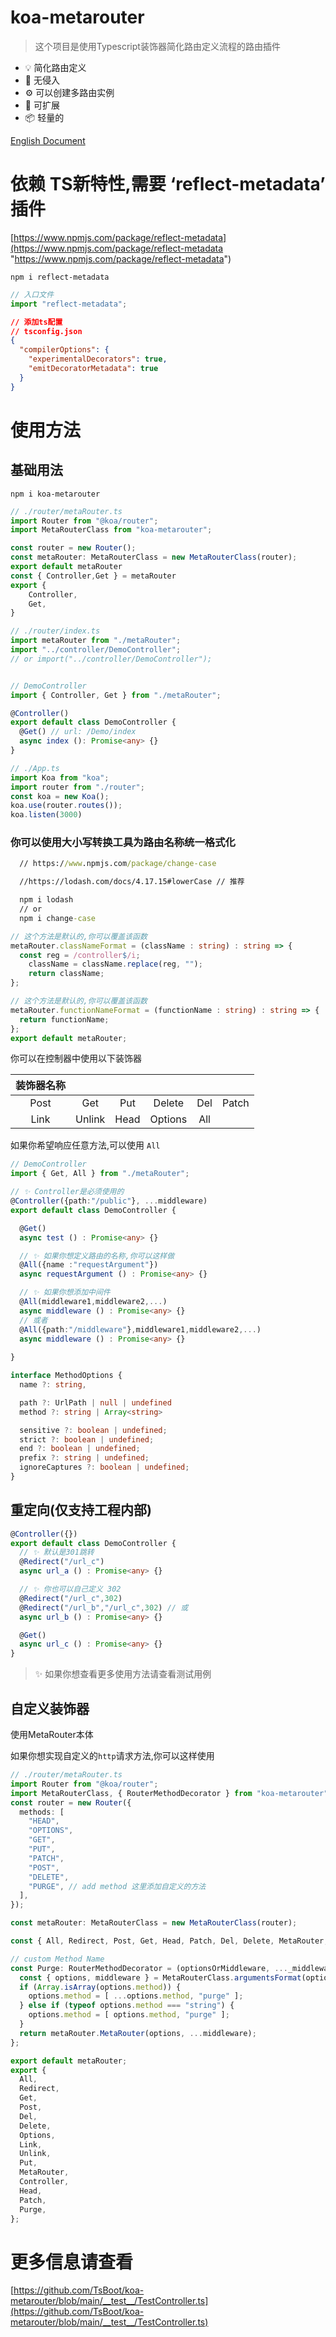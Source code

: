 # koa-metarouter

> 这个项目是使用Typescript装饰器简化路由定义流程的路由插件

- 💡 简化路由定义
- 🔑 无侵入
- ⚙️ 可以创建多路由实例
- 🔌 可扩展
- 📦 轻量的

[English Document](https://github.com/TsBoot/koa-metarouter/blob/main/README.md)

# 依赖 TS新特性,需要 ‘reflect-metadata’ 插件

[https://www.npmjs.com/package/reflect-metadata](https://www.npmjs.com/package/reflect-metadata "https://www.npmjs.com/package/reflect-metadata")

`npm i reflect-metadata`

```typescript
// 入口文件
import "reflect-metadata";
```

```json
// 添加ts配置
// tsconfig.json
{
  "compilerOptions": {
    "experimentalDecorators": true,
    "emitDecoratorMetadata": true
  }
}
```

# 使用方法
## 基础用法

`npm i koa-metarouter`

```typescript
// ./router/metaRouter.ts
import Router from "@koa/router";
import MetaRouterClass from "koa-metarouter";

const router = new Router();
const metaRouter: MetaRouterClass = new MetaRouterClass(router);
export default metaRouter
const { Controller,Get } = metaRouter
export {
    Controller,
    Get,
}

// ./router/index.ts
import metaRouter from "./metaRouter";
import "../controller/DemoController";
// or import("../controller/DemoController");


// DemoController
import { Controller, Get } from "./metaRouter";

@Controller()
export default class DemoController {
  @Get() // url: /Demo/index
  async index (): Promise<any> {}
}

// ./App.ts
import Koa from "koa";
import router from "./router";
const koa = new Koa();
koa.use(router.routes());
koa.listen(3000)
```




### 你可以使用大小写转换工具为路由名称统一格式化

```cmd
  // https://www.npmjs.com/package/change-case

  //https://lodash.com/docs/4.17.15#lowerCase // 推荐

  npm i lodash
  // or
  npm i change-case
```



```typescript
// 这个方法是默认的,你可以覆盖该函数
metaRouter.classNameFormat = (className : string) : string => {
  const reg = /controller$/i;
    className = className.replace(reg, "");
    return className;
};

// 这个方法是默认的,你可以覆盖该函数
metaRouter.functionNameFormat = (functionName : string) : string => {
  return functionName;
};
export default metaRouter;

```
  你可以在控制器中使用以下装饰器

| 装饰器名称 ||||||
|   :----:   |   :----:   |    :----:  |    :----: | :----:  |  :----: |
|    Post    |     Get    |    Put     |  Delete   |   Del   |  Patch  |
|    Link    |    Unlink  |    Head    |  Options  |   All   |         |


  如果你希望响应任意方法,可以使用 `All`

```typescript
// DemoController
import { Get, All } from "./metaRouter";

// ✨ Controller是必须使用的
@Controller({path:"/public"}, ...middleware) 
export default class DemoController {

  @Get()
  async test () : Promise<any> {}

  // ✨ 如果你想定义路由的名称,你可以这样做
  @All({name :"requestArgument"})
  async requestArgument () : Promise<any> {}

  // ✨ 如果你想添加中间件
  @All(middleware1,middleware2,...)
  async middleware () : Promise<any> {}
  // 或者
  @All({path:"/middleware"},middleware1,middleware2,...)
  async middleware () : Promise<any> {}
 
}

```

```typescript
interface MethodOptions {
  name ?: string,

  path ?: UrlPath | null | undefined
  method ?: string | Array<string>

  sensitive ?: boolean | undefined;
  strict ?: boolean | undefined;
  end ?: boolean | undefined;
  prefix ?: string | undefined;
  ignoreCaptures ?: boolean | undefined;
}
```

## 重定向(仅支持工程内部)

```typescript
@Controller({})
export default class DemoController {
  // ✨ 默认是301跳转
  @Redirect("/url_c")
  async url_a () : Promise<any> {}

  // ✨ 你也可以自己定义 302
  @Redirect("/url_c",302)
  @Redirect("/url_b","/url_c",302) // 或
  async url_b () : Promise<any> {}

  @Get()
  async url_c () : Promise<any> {}
}
```
> ✨ 如果你想查看更多使用方法请查看测试用例


## 自定义装饰器

使用MetaRouter本体

如果你想实现自定义的`http`请求方法,你可以这样使用

```typescript
// ./router/metaRouter.ts
import Router from "@koa/router";
import MetaRouterClass, { RouterMethodDecorator } from "koa-metarouter";
const router = new Router({
  methods: [
    "HEAD",
    "OPTIONS",
    "GET",
    "PUT",
    "PATCH",
    "POST",
    "DELETE",
    "PURGE", // add method 这里添加自定义的方法
  ],
});

const metaRouter: MetaRouterClass = new MetaRouterClass(router);

const { All, Redirect, Post, Get, Head, Patch, Del, Delete, MetaRouter, Controller, Options, Link, Unlink, Put } = metaRouter;

// custom Method Name
const Purge: RouterMethodDecorator = (optionsOrMiddleware, ..._middleware) => {
  const { options, middleware } = MetaRouterClass.argumentsFormat(optionsOrMiddleware, ..._middleware);
  if (Array.isArray(options.method)) {
    options.method = [ ...options.method, "purge" ];
  } else if (typeof options.method === "string") {
    options.method = [ options.method, "purge" ];
  }
  return metaRouter.MetaRouter(options, ...middleware);
};

export default metaRouter;
export {
  All,
  Redirect,
  Get,
  Post,
  Del,
  Delete,
  Options,
  Link,
  Unlink,
  Put,
  MetaRouter,
  Controller,
  Head,
  Patch,
  Purge,
};

```

# 更多信息请查看

[https://github.com/TsBoot/koa-metarouter/blob/main/__test__/TestController.ts](https://github.com/TsBoot/koa-metarouter/blob/main/__test__/TestController.ts)
